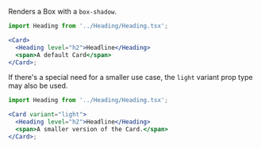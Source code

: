 Renders a Box with a `box-shadow`.

```jsx
import Heading from '../Heading/Heading.tsx';

<Card>
  <Heading level="h2">Headline</Heading>
  <span>A default Card</span>
</Card>;
```

If there's a special need for a smaller use case, the `light` variant prop type may also be used.

```jsx
import Heading from '../Heading/Heading.tsx';

<Card variant="light">
  <Heading level="h2">Headline</Heading>
  <span>A smaller version of the Card.</span>
</Card>;
```
